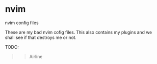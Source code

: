 # nvim
nvim config files

These are my bad nvim cofig files. This also contains my plugins and we shall see if that destroys me or not.

TODO:
>> Airline
